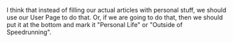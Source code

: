 I think that instead of filling our actual articles with personal stuff, we should use our User Page to do that. Or, if we are going to do that, then we should put it at the bottom and mark it "Personal Life" or "Outside of Speedrunning".